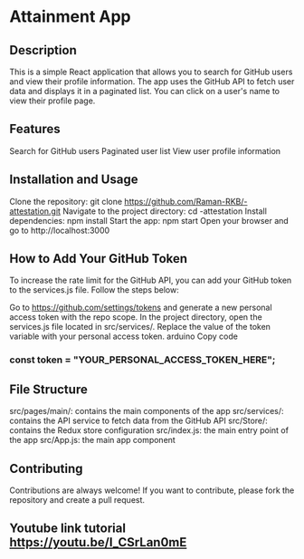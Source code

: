 # Attainment App
## Description
This is a simple React application that allows you to search for GitHub users and view their profile information. The app uses the GitHub API to fetch user data and displays it in a paginated list. You can click on a user's name to view their profile page.

## Features
Search for GitHub users
Paginated user list
View user profile information
## Installation and Usage
Clone the repository: git clone https://github.com/Raman-RKB/-attestation.git
Navigate to the project directory: cd -attestation
Install dependencies: npm install
Start the app: npm start
Open your browser and go to http://localhost:3000
## How to Add Your GitHub Token
To increase the rate limit for the GitHub API, you can add your GitHub token to the services.js file. Follow the steps below:

Go to https://github.com/settings/tokens and generate a new personal access token with the repo scope.
In the project directory, open the services.js file located in src/services/.
Replace the value of the token variable with your personal access token.
arduino
Copy code
### const token = "YOUR_PERSONAL_ACCESS_TOKEN_HERE";
## File Structure
src/pages/main/: contains the main components of the app
src/services/: contains the API service to fetch data from the GitHub API
src/Store/: contains the Redux store configuration
src/index.js: the main entry point of the app
src/App.js: the main app component
## Contributing
Contributions are always welcome! If you want to contribute, please fork the repository and create a pull request.
## Youtube link tutorial https://youtu.be/I_CSrLan0mE